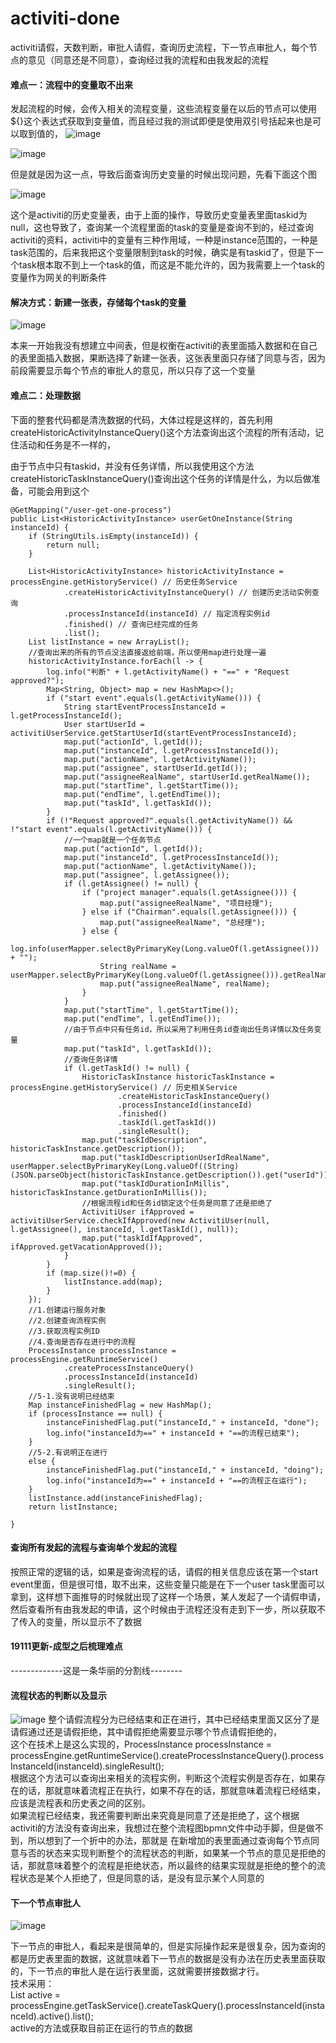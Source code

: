 # activiti-done
activiti请假，天数判断，审批人请假，查询历史流程，下一节点审批人，每个节点的意见（同意还是不同意），查询经过我的流程和由我发起的流程

#### 难点一：流程中的变量取不出来
发起流程的时候，会传入相关的流程变量，这些流程变量在以后的节点可以使用${}这个表达式获取到变量值，而且经过我的测试即便是使用双引号括起来也是可以取到值的，
![image](https://github.com/GitHub-se7en/activiti-done/blob/master/images/start-event.png)


![image](https://github.com/GitHub-se7en/activiti-done/blob/master/images/user-task.png)


但是就是因为这一点，导致后面查询历史变量的时候出现问题，先看下面这个图

![image](https://github.com/GitHub-se7en/activiti-done/blob/master/images/taskid-null.png)

这个是activiti的历史变量表，由于上面的操作，导致历史变量表里面taskid为null，这也导致了，查询某一个流程里面的task的变量是查询不到的，经过查询activiti的资料，activiti中的变量有三种作用域，一种是instance范围的，一种是task范围的，后来我把这个变量限制到task的时候，确实是有taskid了，但是下一个task根本取不到上一个task的值，而这是不能允许的，因为我需要上一个task的变量作为网关的判断条件

#### 解决方式：新建一张表，存储每个task的变量


![image](https://github.com/GitHub-se7en/activiti-done/blob/master/images/activiti-user.png)     

本来一开始我没有想建立中间表，但是权衡在activiti的表里面插入数据和在自己的表里面插入数据，果断选择了新建一张表，这张表里面只存储了同意与否，因为前段需要显示每个节点的审批人的意见，所以只存了这一个变量

#### 难点二：处理数据
下面的整套代码都是清洗数据的代码，大体过程是这样的，首先利用createHistoricActivityInstanceQuery()这个方法查询出这个流程的所有活动，记住活动和任务是不一样的，

由于节点中只有taskid，并没有任务详情，所以我使用这个方法createHistoricTaskInstanceQuery()查询出这个任务的详情是什么，为以后做准备，可能会用到这个


    @GetMapping("/user-get-one-process")
    public List<HistoricActivityInstance> userGetOneInstance(String instanceId) {
        if (StringUtils.isEmpty(instanceId)) {
            return null;
        }

        List<HistoricActivityInstance> historicActivityInstance = processEngine.getHistoryService() // 历史任务Service
                .createHistoricActivityInstanceQuery() // 创建历史活动实例查询
                .processInstanceId(instanceId) // 指定流程实例id
                .finished() // 查询已经完成的任务
                .list();
        List listInstance = new ArrayList();
        //查询出来的所有的节点没法直接返给前端，所以使用map进行处理一遍
        historicActivityInstance.forEach(l -> {
            log.info("判断" + l.getActivityName() + "==" + "Request approved?");
            Map<String, Object> map = new HashMap<>();
            if ("start event".equals(l.getActivityName())) {
                String startEventProcessInstanceId = l.getProcessInstanceId();
                User startUserId = activitiUserService.getStartUserId(startEventProcessInstanceId);
                map.put("actionId", l.getId());
                map.put("instanceId", l.getProcessInstanceId());
                map.put("actionName", l.getActivityName());
                map.put("assignee", startUserId.getId());
                map.put("assigneeRealName", startUserId.getRealName());
                map.put("startTime", l.getStartTime());
                map.put("endTime", l.getEndTime());
                map.put("taskId", l.getTaskId());
            }
            if (!"Request approved?".equals(l.getActivityName()) && !"start event".equals(l.getActivityName())) {
                //一个map就是一个任务节点
                map.put("actionId", l.getId());
                map.put("instanceId", l.getProcessInstanceId());
                map.put("actionName", l.getActivityName());
                map.put("assignee", l.getAssignee());
                if (l.getAssignee() != null) {
                    if ("project manager".equals(l.getAssignee())) {
                        map.put("assigneeRealName", "项目经理");
                    } else if ("Chairman".equals(l.getAssignee())) {
                        map.put("assigneeRealName", "总经理");
                    } else {
                        log.info(userMapper.selectByPrimaryKey(Long.valueOf(l.getAssignee())) + "");
                        String realName = userMapper.selectByPrimaryKey(Long.valueOf(l.getAssignee())).getRealName();
                        map.put("assigneeRealName", realName);
                    }
                }
                map.put("startTime", l.getStartTime());
                map.put("endTime", l.getEndTime());
                //由于节点中只有任务id，所以采用了利用任务id查询出任务详情以及任务变量
                map.put("taskId", l.getTaskId());
                //查询任务详情
                if (l.getTaskId() != null) {
                    HistoricTaskInstance historicTaskInstance = processEngine.getHistoryService() // 历史相关Service
                            .createHistoricTaskInstanceQuery()
                            .processInstanceId(instanceId)
                            .finished()
                            .taskId(l.getTaskId())
                            .singleResult();
                    map.put("taskIdDescription", historicTaskInstance.getDescription());
                    map.put("taskIdDescriptionUserIdRealName", userMapper.selectByPrimaryKey(Long.valueOf((String) (JSON.parseObject(historicTaskInstance.getDescription()).get("userId")))).getRealName());
                    map.put("taskIdDurationInMillis", historicTaskInstance.getDurationInMillis());
                    //根据流程id和任务id锁定这个任务是同意了还是拒绝了
                    ActivitiUser ifApproved = activitiUserService.checkIfApproved(new ActivitiUser(null, l.getAssignee(), instanceId, l.getTaskId(), null));
                    map.put("taskIdIfApproved", ifApproved.getVacationApproved());
                }
            }
            if (map.size()!=0) {
                listInstance.add(map);
            }
        });
        //1.创建运行服务对象
        //2.创建查询流程实例
        //3.获取流程实例ID
        //4.查询是否存在进行中的流程
        ProcessInstance processInstance = processEngine.getRuntimeService()
                .createProcessInstanceQuery()
                .processInstanceId(instanceId)
                .singleResult();
        //5-1.没有说明已经结束
        Map instanceFinishedFlag = new HashMap();
        if (processInstance == null) {
            instanceFinishedFlag.put("instanceId," + instanceId, "done");
            log.info("instanceId为==" + instanceId + "==的流程已结束");
        }
        //5-2.有说明正在进行
        else {
            instanceFinishedFlag.put("instanceId," + instanceId, "doing");
            log.info("instanceId为==" + instanceId + "==的流程正在运行");
        }
        listInstance.add(instanceFinishedFlag);
        return listInstance;

    }


#### 查询所有发起的流程与查询单个发起的流程

按照正常的逻辑的话，如果是查询流程的话，请假的相关信息应该在第一个start event里面，但是很可惜，取不出来，这些变量只能是在下一个user task里面可以拿到，这样想下面推导的时候就出现了这样一个场景，某人发起了一个请假申请，然后查看所有由我发起的申请，这个时候由于流程还没有走到下一步，所以获取不了传入的变量，所以显示不了数据


#### 19111更新-成型之后梳理难点

-------------这是一条华丽的分割线--------

#### 流程状态的判断以及显示    
![image](https://github.com/GitHub-se7en/activiti-done/blob/master/images/%E6%88%90%E5%9E%8B%E5%9B%BE.png)
整个请假流程分为已经结束和正在进行，其中已经结束里面又区分了是请假通过还是请假拒绝，其中请假拒绝需要显示哪个节点请假拒绝的，    
这个在技术上是这么实现的，ProcessInstance processInstance = processEngine.getRuntimeService().createProcessInstanceQuery().processInstanceId(instanceId).singleResult();       
根据这个方法可以查询出来相关的流程实例，判断这个流程实例是否存在，如果存在的话，那就意味着流程正在执行，如果不存在的话，那就意味着流程已经结束，应该是流程表和历史表之间的区别。    
如果流程已经结束，我还需要判断出来究竟是同意了还是拒绝了，这个根据activiti的方法没有查询出来，我想过在整个流程图bpmn文件中动手脚，但是做不到，所以想到了一个折中的办法，那就是 在新增加的表里面通过查询每个节点同意与否的状态来实现判断整个的流程状态的判断，如果某一个节点的意见是拒绝的话，那就意味着整个的流程是拒绝状态，所以最终的结果实现就是拒绝的整个的流程状态是某个人拒绝了，但是同意的话，是没有显示某个人同意的

#### 下一个节点审批人

![image](https://github.com/GitHub-se7en/activiti-done/blob/master/images/%E4%B8%8B%E4%B8%80%E8%8A%82%E7%82%B9%E5%AE%A1%E6%89%B9%E4%BA%BA.png) 

下一节点的审批人，看起来是很简单的，但是实际操作起来是很复杂，因为查询的都是历史表里面的数据，这就意味着下一节点的数据是没有办法在历史表里面获取的，下一节点的审批人是在运行表里面，这就需要拼接数据才行。    
技术采用：    
List<Task> active = processEngine.getTaskService().createTaskQuery().processInstanceId(instanceId).active().list();    
active的方法或获取目前正在运行的节点的数据
















